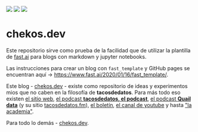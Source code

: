 

![](https://github.com/chekos/chekos.dev/workflows/CI/badge.svg) ![](https://github.com/chekos/chekos.dev/workflows/GH-Pages%20Status/badge.svg)  [![](https://img.shields.io/static/v1?label=&message=Visita%20el%20sitio&color=inactive&style=plastic)](https://chekos.dev/)

# chekos.dev

Este repositorio sirve como prueba de la facilidad que de utilizar la plantilla de [fast.ai](https://fast.ai) para blogs con markdown y jupyter notebooks. 

Las instrucciones para crear un blog con `fast_template` y GitHub pages se encuentran aquí -> <https://www.fast.ai/2020/01/16/fast_template/>.

Este blog - [chekos.dev](https://chekos.dev/) - existe como repositorio de ideas y experimentos mios que no caben en la filosofía de **tacosdedatos**. Para más todo eso existen [el sitio web](https://tacosdedatos.com/), [el podcast **tacosdedatos, el podcast**](https://anchor.fm/tacosdedatos), [el podcast **Quail data**](https://anchor.fm/quaildata) (y su sitio [tacosdedatos.fm](https://tacosdedatos.fm)), [el boletín](https://tacosdedatos.substack.com/), [el canal de youtube](https://youtube.com/tacosdedatos) y hasta ["la academia"](https://tacosdedatos.academy/). 

Para todo lo demás - [chekos.dev](https://chekos.dev/).
